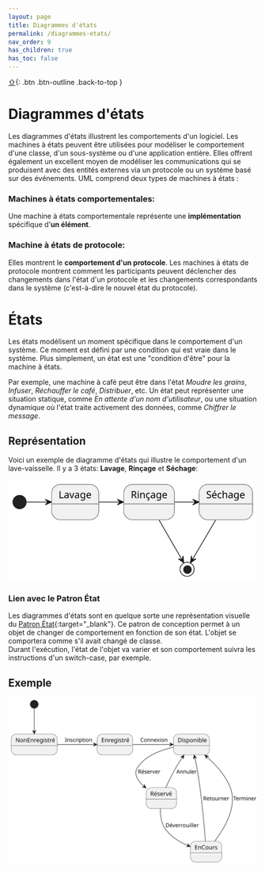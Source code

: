 ```yaml
---
layout: page
title: Diagrammes d'états
permalink: /diagrammes-etats/
nav_order: 9
has_children: true
has_toc: false
---
```


[⇧](./#top){: .btn .btn-outline .back-to-top }

# Diagrammes d'états

Les diagrammes d'états illustrent les comportements d'un logiciel. Les machines à états peuvent être utilisées pour modéliser le comportement d'une classe, d'un sous-système ou d'une application entière. Elles offrent également un excellent moyen de modéliser les communications qui se produisent avec des entités externes via un protocole ou un système basé sur des événements.
UML comprend deux types de machines à états :

### Machines à états comportementales:

Une machine à états comportementale représente une **implémentation** spécifique d'**un élément**.

### Machine à états de protocole:

Elles montrent le **comportement d'un protocole**. Les machines à états de protocole montrent comment les participants peuvent déclencher des changements dans l'état d'un protocole et les changements correspondants dans le système (c'est-à-dire le nouvel état du protocole).

# États

Les états modélisent un moment spécifique dans le comportement d'un système. Ce moment est défini par une condition qui est vraie dans le système. Plus simplement, un état est une "condition d'être" pour la machine à états.

Par exemple, une machine à café peut être dans l'état _Moudre les grains_, _Infuser_, _Réchauffer le café_, _Distribuer_, etc. Un état peut représenter une situation statique, comme _En attente d'un nom d'utilisateur_, ou une situation dynamique où l'état traite activement des données, comme _Chiffrer le message_.

## Représentation

Voici un exemple de diagramme d'états qui illustre le comportement d'un lave-vaisselle. Il y a 3 états: **Lavage**, **Rinçage** et **Séchage**:

![](/out/plant_uml/stateDiagRepresentation/stateDiagRepresentation.svg)

### Lien avec le Patron État

Les diagrammes d'états sont en quelque sorte une représentation visuelle du [Patron État](https://refactoring.guru/design-patterns/state){:target="\_blank"}. Ce patron de conception permet à un objet de changer de comportement en fonction de son état. L'objet se comportera comme s'il avait changé de classe.  
Durant l'exécution, l'état de l'objet va varier et son comportement suivra les instructions d'un switch-case, par exemple.

## Exemple

![](/out/plant_uml/statePolyAuto/statePolyAuto.svg)
